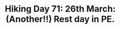 ---
layout: post
title: "Hiking Day 71: 26th March: (Another!!) Rest day in PE."
day_number: 71
post_id: NULL
hike_date: 2009-03-26
km: 0
map_number: 32
destination: PE
overnight: Brenda and Mark Hallows
terrain: Rest
nature_reserve: 
notes: NULL
start_coord_lat: NULL
start_coord_long: NULL
end_coord_lat: -33.976817
end_coord_long: 25.667917
start_coord: NULL
destination_coord: 
file_name: 03-26.jpg
description: Rest day in PE.
link: http://www.cape2kosi.com/2009/03/26/hiking-day-71/
---